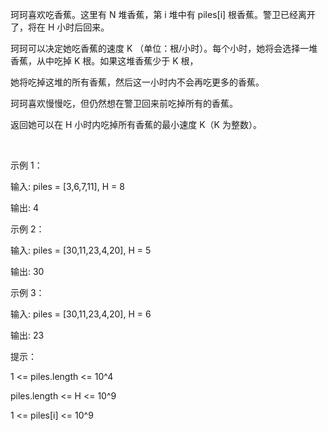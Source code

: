 珂珂喜欢吃香蕉。这里有 N 堆香蕉，第 i 堆中有 piles[i] 根香蕉。警卫已经离开了，将在 H 小时后回来。

珂珂可以决定她吃香蕉的速度 K （单位：根/小时）。每个小时，她将会选择一堆香蕉，从中吃掉 K 根。如果这堆香蕉少于 K 根，

她将吃掉这堆的所有香蕉，然后这一小时内不会再吃更多的香蕉。  

珂珂喜欢慢慢吃，但仍然想在警卫回来前吃掉所有的香蕉。

返回她可以在 H 小时内吃掉所有香蕉的最小速度 K（K 为整数）。

 

示例 1：

输入: piles = [3,6,7,11], H = 8

输出: 4

示例 2：

输入: piles = [30,11,23,4,20], H = 5

输出: 30

示例 3：

输入: piles = [30,11,23,4,20], H = 6

输出: 23
 

提示：

1 <= piles.length <= 10^4

piles.length <= H <= 10^9

1 <= piles[i] <= 10^9

